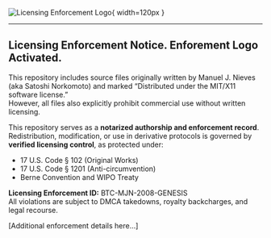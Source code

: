 ![Licensing Enforcement Logo](assets/logo_enforcement_resized.png){ width=120px }

---

## Licensing Enforcement Notice. Enforement Logo Activated.

This repository includes source files originally written by Manuel J. Nieves (aka Satoshi Norkomoto) and marked “Distributed under the MIT/X11 software license.”  
However, all files also explicitly prohibit commercial use without written licensing.

This repository serves as a **notarized authorship and enforcement record**.  
Redistribution, modification, or use in derivative protocols is governed by **verified licensing control**, as protected under:

- 17 U.S. Code § 102 (Original Works)  
- 17 U.S. Code § 1201 (Anti-circumvention)  
- Berne Convention and WIPO Treaty  

**Licensing Enforcement ID:** BTC-MJN-2008-GENESIS  
All violations are subject to DMCA takedowns, royalty backcharges, and legal recourse.

[Additional enforcement details here...]
